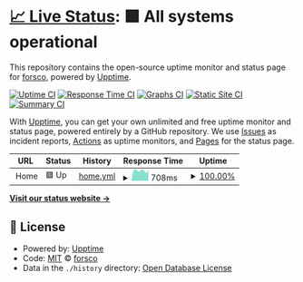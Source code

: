 # [📈 Live Status](https://forsco.github.io/uptime): <!--live status--> **🟩 All systems operational**

This repository contains the open-source uptime monitor and status page for [forsco](https://forsco.github.io/uptime), powered by [Upptime](https://github.com/upptime/upptime).

[![Uptime CI](https://github.com/forsco/uptime/workflows/Uptime%20CI/badge.svg)](https://github.com/forsco/uptime/actions?query=workflow%3A%22Uptime+CI%22)
[![Response Time CI](https://github.com/forsco/uptime/workflows/Response%20Time%20CI/badge.svg)](https://github.com/forsco/uptime/actions?query=workflow%3A%22Response+Time+CI%22)
[![Graphs CI](https://github.com/forsco/uptime/workflows/Graphs%20CI/badge.svg)](https://github.com/forsco/uptime/actions?query=workflow%3A%22Graphs+CI%22)
[![Static Site CI](https://github.com/forsco/uptime/workflows/Static%20Site%20CI/badge.svg)](https://github.com/forsco/uptime/actions?query=workflow%3A%22Static+Site+CI%22)
[![Summary CI](https://github.com/forsco/uptime/workflows/Summary%20CI/badge.svg)](https://github.com/forsco/uptime/actions?query=workflow%3A%22Summary+CI%22)

With [Upptime](https://upptime.js.org), you can get your own unlimited and free uptime monitor and status page, powered entirely by a GitHub repository. We use [Issues](https://github.com/forsco/uptime/issues) as incident reports, [Actions](https://github.com/forsco/uptime/actions) as uptime monitors, and [Pages](https://forsco.github.io/uptime) for the status page.

<!--start: status pages-->
<!-- This summary is generated by Upptime (https://github.com/upptime/upptime) -->
<!-- Do not edit this manually, your changes will be overwritten -->
<!-- prettier-ignore -->
| URL | Status | History | Response Time | Uptime |
| --- | ------ | ------- | ------------- | ------ |
| <img alt="" src="https://icons.duckduckgo.com/ip3/$url.ico" height="13"> Home | 🟩 Up | [home.yml](https://github.com/forsco/uptime/commits/HEAD/history/home.yml) | <details><summary><img alt="Response time graph" src="./graphs/home/response-time-week.png" height="20"> 708ms</summary><br><a href="https://uptime.forsco.net/history/home"><img alt="Response time 791" src="https://img.shields.io/endpoint?url=https%3A%2F%2Fraw.githubusercontent.com%2Fforsco%2Fuptime%2FHEAD%2Fapi%2Fhome%2Fresponse-time.json"></a><br><a href="https://uptime.forsco.net/history/home"><img alt="24-hour response time 745" src="https://img.shields.io/endpoint?url=https%3A%2F%2Fraw.githubusercontent.com%2Fforsco%2Fuptime%2FHEAD%2Fapi%2Fhome%2Fresponse-time-day.json"></a><br><a href="https://uptime.forsco.net/history/home"><img alt="7-day response time 708" src="https://img.shields.io/endpoint?url=https%3A%2F%2Fraw.githubusercontent.com%2Fforsco%2Fuptime%2FHEAD%2Fapi%2Fhome%2Fresponse-time-week.json"></a><br><a href="https://uptime.forsco.net/history/home"><img alt="30-day response time 761" src="https://img.shields.io/endpoint?url=https%3A%2F%2Fraw.githubusercontent.com%2Fforsco%2Fuptime%2FHEAD%2Fapi%2Fhome%2Fresponse-time-month.json"></a><br><a href="https://uptime.forsco.net/history/home"><img alt="1-year response time 791" src="https://img.shields.io/endpoint?url=https%3A%2F%2Fraw.githubusercontent.com%2Fforsco%2Fuptime%2FHEAD%2Fapi%2Fhome%2Fresponse-time-year.json"></a></details> | <details><summary><a href="https://uptime.forsco.net/history/home">100.00%</a></summary><a href="https://uptime.forsco.net/history/home"><img alt="All-time uptime 98.54%" src="https://img.shields.io/endpoint?url=https%3A%2F%2Fraw.githubusercontent.com%2Fforsco%2Fuptime%2FHEAD%2Fapi%2Fhome%2Fuptime.json"></a><br><a href="https://uptime.forsco.net/history/home"><img alt="24-hour uptime 100.00%" src="https://img.shields.io/endpoint?url=https%3A%2F%2Fraw.githubusercontent.com%2Fforsco%2Fuptime%2FHEAD%2Fapi%2Fhome%2Fuptime-day.json"></a><br><a href="https://uptime.forsco.net/history/home"><img alt="7-day uptime 100.00%" src="https://img.shields.io/endpoint?url=https%3A%2F%2Fraw.githubusercontent.com%2Fforsco%2Fuptime%2FHEAD%2Fapi%2Fhome%2Fuptime-week.json"></a><br><a href="https://uptime.forsco.net/history/home"><img alt="30-day uptime 100.00%" src="https://img.shields.io/endpoint?url=https%3A%2F%2Fraw.githubusercontent.com%2Fforsco%2Fuptime%2FHEAD%2Fapi%2Fhome%2Fuptime-month.json"></a><br><a href="https://uptime.forsco.net/history/home"><img alt="1-year uptime 98.54%" src="https://img.shields.io/endpoint?url=https%3A%2F%2Fraw.githubusercontent.com%2Fforsco%2Fuptime%2FHEAD%2Fapi%2Fhome%2Fuptime-year.json"></a></details>

<!--end: status pages-->

[**Visit our status website →**](https://forsco.github.io/uptime)

## 📄 License

- Powered by: [Upptime](https://github.com/upptime/upptime)
- Code: [MIT](./LICENSE) © [forsco](https://forsco.github.io/uptime)
- Data in the `./history` directory: [Open Database License](https://opendatacommons.org/licenses/odbl/1-0/)
